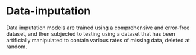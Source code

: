 # Data-imputation
Data imputation models are trained using a comprehensive and error-free dataset, and then subjected to testing using a dataset that has been artificially manipulated to contain various rates of missing data, deleted at random.
